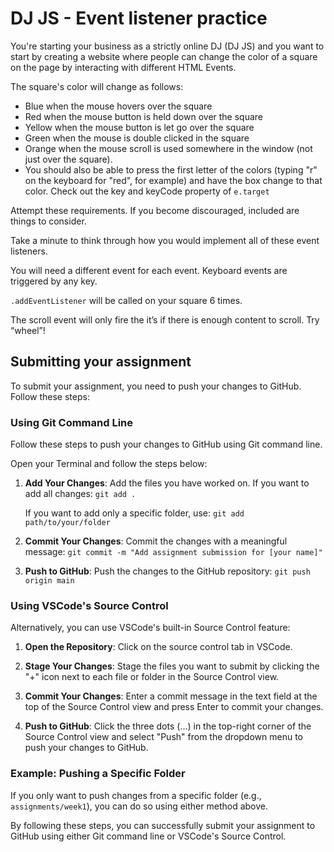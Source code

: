 # DJ JS - Event listener practice

You're starting your business as a strictly online DJ (DJ JS) and you want to start by creating a website where people can change the color of a square on the page by interacting with different HTML Events.

The square's color will change as follows:

- Blue when the mouse hovers over the square
- Red when the mouse button is held down over the square
- Yellow when the mouse button is let go over the square
- Green when the mouse is double clicked in the square
- Orange when the mouse scroll is used somewhere in the window (not just over the square).
- You should also be able to press the first letter of the colors (typing "r" on the keyboard for "red", for example) and have the box change to that color. Check out the key and keyCode property of `e.target`

Attempt these requirements. If you become discouraged, included are things to consider.

Take a minute to think through how you would implement all of these event listeners.

You will need a different event for each event. Keyboard events are triggered by any key.

```.addEventListener``` will be called on your square 6 times.

The scroll event will only fire the it’s if there is enough content to scroll. Try “wheel”!

## Submitting your assignment

To submit your assignment, you need to push your changes to GitHub. Follow these steps:

### Using Git Command Line

Follow these steps to push your changes to GitHub using Git command line.

Open your Terminal and follow the steps below:


1. **Add Your Changes**: Add the files you have worked on. If you want to add all changes:
   ```git add .```

   If you want to add only a specific folder, use:
   ```git add path/to/your/folder```

2. **Commit Your Changes**: Commit the changes with a meaningful message:
   ```git commit -m "Add assignment submission for [your name]"```

3. **Push to GitHub**: Push the changes to the GitHub repository:
   ```git push origin main```

### Using VSCode's Source Control

Alternatively, you can use VSCode's built-in Source Control feature:

1. **Open the Repository**: Click on the source control tab in VSCode.

2. **Stage Your Changes**: Stage the files you want to submit by clicking the "+" icon next to each file or folder in the Source Control view.

3. **Commit Your Changes**: Enter a commit message in the text field at the top of the Source Control view and press Enter to commit your changes.

4. **Push to GitHub**: Click the three dots (...) in the top-right corner of the Source Control view and select "Push" from the dropdown menu to push your changes to GitHub.

### Example: Pushing a Specific Folder

If you only want to push changes from a specific folder (e.g., `assignments/week1`), you can do so using either method above.

By following these steps, you can successfully submit your assignment to GitHub using either Git command line or VSCode's Source Control.
